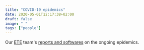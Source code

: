```yaml
---
title: "COVID-19 epidemics"
date: 2020-05-01T12:17:38+02:00
draft: false
image: " "
tags: ["people"]
---
```


Our [ETE](https://www.mivegec.ird.fr/fr/contact/160-francais/equipes/1205-ete) team's [reports and softwares](http://covid-ete.ouvaton.org/index_en.html) on the ongoing epidemics. 
